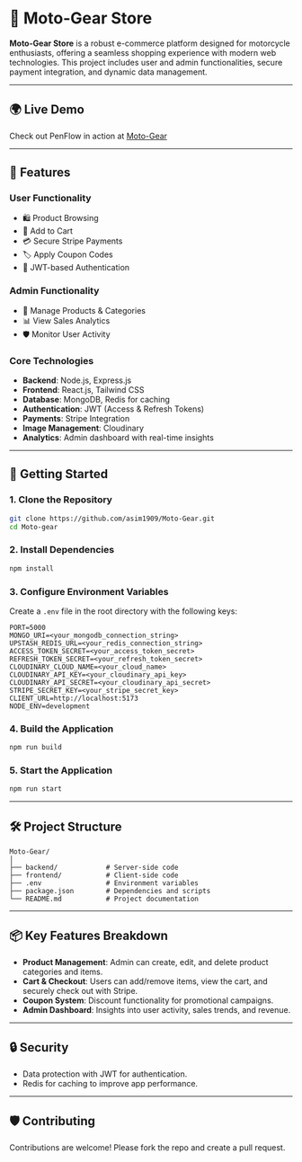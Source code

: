 # 🛒 Moto-Gear Store

**Moto-Gear Store** is a robust e-commerce platform designed for motorcycle enthusiasts, offering a seamless shopping experience with modern web technologies. This project includes user and admin functionalities, secure payment integration, and dynamic data management.

---

## 🌍 Live Demo

Check out PenFlow in action at [Moto-Gear](https://moto-gear.onrender.com/)

---

## 🌟 **Features**

### **User Functionality**

- 🛍️ Product Browsing
- 🛒 Add to Cart
- 💳 Secure Stripe Payments
- 🏷️ Apply Coupon Codes
- 🔐 JWT-based Authentication

### **Admin Functionality**

- 👑 Manage Products & Categories
- 📊 View Sales Analytics
- 🛡️ Monitor User Activity

### **Core Technologies**

- **Backend**: Node.js, Express.js
- **Frontend**: React.js, Tailwind CSS
- **Database**: MongoDB, Redis for caching
- **Authentication**: JWT (Access & Refresh Tokens)
- **Payments**: Stripe Integration
- **Image Management**: Cloudinary
- **Analytics**: Admin dashboard with real-time insights

---

## 🚀 **Getting Started**

### **1. Clone the Repository**

```bash
git clone https://github.com/asim1909/Moto-Gear.git
cd Moto-gear
```

### **2. Install Dependencies**

```bash
npm install
```

### **3. Configure Environment Variables**

Create a `.env` file in the root directory with the following keys:

```env
PORT=5000  
MONGO_URI=<your_mongodb_connection_string>  
UPSTASH_REDIS_URL=<your_redis_connection_string>  
ACCESS_TOKEN_SECRET=<your_access_token_secret>  
REFRESH_TOKEN_SECRET=<your_refresh_token_secret>  
CLOUDINARY_CLOUD_NAME=<your_cloud_name>  
CLOUDINARY_API_KEY=<your_cloudinary_api_key>  
CLOUDINARY_API_SECRET=<your_cloudinary_api_secret>  
STRIPE_SECRET_KEY=<your_stripe_secret_key>  
CLIENT_URL=http://localhost:5173  
NODE_ENV=development
```

### **4. Build the Application**

```bash
npm run build
```

### **5. Start the Application**

```bash
npm run start
```

---

## 🛠️ **Project Structure**

```plaintext
Moto-Gear/
│
├── backend/            # Server-side code
├── frontend/           # Client-side code
├── .env                # Environment variables
├── package.json        # Dependencies and scripts
└── README.md           # Project documentation
```

---

## 📦 **Key Features Breakdown**

- **Product Management**: Admin can create, edit, and delete product categories and items.
- **Cart & Checkout**: Users can add/remove items, view the cart, and securely check out with Stripe.
- **Coupon System**: Discount functionality for promotional campaigns.
- **Admin Dashboard**: Insights into user activity, sales trends, and revenue.

---

## 🔒 **Security**

- Data protection with JWT for authentication.
- Redis for caching to improve app performance.

---

## 🛡️ **Contributing**

Contributions are welcome! Please fork the repo and create a pull request.

